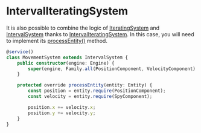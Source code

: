 # IntervalIteratingSystem

It is also possible to combine the logic of [IteratingSystem](iteratingsystem.md) and [IntervalSystem](intervalsystem.md) thanks to [IntervalIteratingSystem](../../api/classes/intervaliteratingsystem.md). In this case, you will need to implement its [processEntity()](../../api/classes/intervaliteratingsystem.md#processentity) method.

```typescript
@service()
class MovementSystem extends IntervalSystem {
	public constructor(engine: Engine) {
		super(engine, Family.all(PositionComponent, VelocityComponent).get(), 0.016);
	}

	protected override processEntity(entity: Entity) {
		const position = entity.require(PositionComponent);
		const velocity = entity.require(SpyComponent);

		position.x += velocity.x;
		position.y += velocity.y;
	}
}
```
